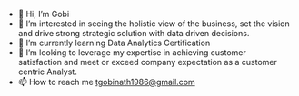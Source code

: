 - 👋 Hi, I’m Gobi
- 👀 I’m interested in seeing the holistic view of the business, set the vision and drive strong strategic solution with data driven decisions.
- 🌱 I’m currently learning Data Analytics Certification
- 💞️ I’m looking to leverage my expertise in achieving customer satisfaction and meet or exceed company expectation as a customer centric Analyst. 
- 📫 How to reach me tgobinath1986@gmail.com

<!---
Gobi1616/Gobi1616 is a ✨ special ✨ repository because its `README.md` (this file) appears on your GitHub profile.
You can click the Preview link to take a look at your changes.
--->
